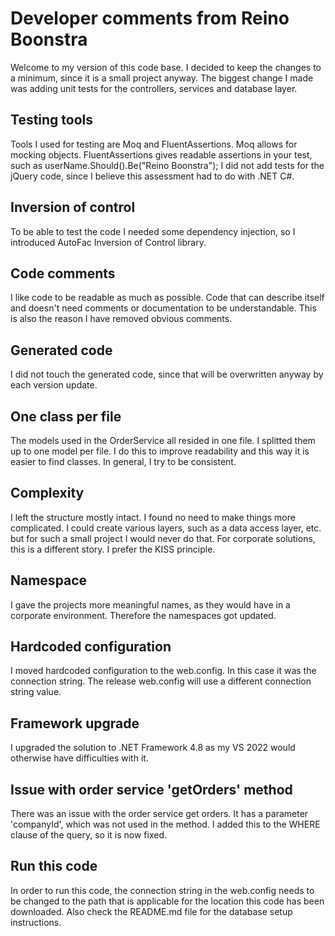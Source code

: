 # Developer comments from Reino Boonstra

Welcome to my version of this code base. I decided to keep the changes to a minimum, since it is a small project anyway.
The biggest change I made was adding unit tests for the controllers, services and database layer.

## Testing tools

Tools I used for testing are Moq and FluentAssertions. Moq allows for mocking objects.
FluentAssertions gives readable assertions in your test, such as userName.Should().Be("Reino Boonstra");
I did not add tests for the jQuery code, since I believe this assessment had to do with .NET C#.

## Inversion of control

To be able to test the code I needed some dependency injection, so I introduced AutoFac Inversion of Control library.

## Code comments

I like code to be readable as much as possible. Code that can describe itself and doesn't need comments or documentation to be understandable.
This is also the reason I have removed obvious comments.

## Generated code

I did not touch the generated code, since that will be overwritten anyway by each version update.

## One class per file

The models used in the OrderService all resided in one file. I splitted them up to one model per file.
I do this to improve readability and this way it is easier to find classes. In general, I try to be consistent.

## Complexity

I left the structure mostly intact. I found no need to make things more complicated.
I could create various layers, such as a data access layer, etc. but for such a small project I would never do that.
For corporate solutions, this is a different story. I prefer the KISS principle.

## Namespace

I gave the projects more meaningful names, as they would have in a corporate environment. Therefore the namespaces got updated.

## Hardcoded configuration

I moved hardcoded configuration to the web.config. In this case it was the connection string. The release web.config will use a different connection string value.

## Framework upgrade

I upgraded the solution to .NET Framework 4.8 as my VS 2022 would otherwise have difficulties with it.

## Issue with order service 'getOrders' method

There was an issue with the order service get orders. It has a parameter 'companyId', which was not used in the method.
I added this to the WHERE clause of the query, so it is now fixed.

## Run this code

In order to run this code, the connection string in the web.config needs to be changed to the path that is applicable for the location this code has been downloaded.
Also check the README.md file for the database setup instructions.
